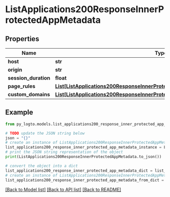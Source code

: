# ListApplications200ResponseInnerProtectedAppMetadata


## Properties

Name | Type | Description | Notes
------------ | ------------- | ------------- | -------------
**host** | **str** |  | 
**origin** | **str** |  | 
**session_duration** | **float** |  | 
**page_rules** | [**List[ListApplications200ResponseInnerProtectedAppMetadataPageRulesInner]**](ListApplications200ResponseInnerProtectedAppMetadataPageRulesInner.md) |  | 
**custom_domains** | [**List[ListApplications200ResponseInnerProtectedAppMetadataCustomDomainsInner]**](ListApplications200ResponseInnerProtectedAppMetadataCustomDomainsInner.md) |  | [optional] 

## Example

```python
from py_logto.models.list_applications200_response_inner_protected_app_metadata import ListApplications200ResponseInnerProtectedAppMetadata

# TODO update the JSON string below
json = "{}"
# create an instance of ListApplications200ResponseInnerProtectedAppMetadata from a JSON string
list_applications200_response_inner_protected_app_metadata_instance = ListApplications200ResponseInnerProtectedAppMetadata.from_json(json)
# print the JSON string representation of the object
print(ListApplications200ResponseInnerProtectedAppMetadata.to_json())

# convert the object into a dict
list_applications200_response_inner_protected_app_metadata_dict = list_applications200_response_inner_protected_app_metadata_instance.to_dict()
# create an instance of ListApplications200ResponseInnerProtectedAppMetadata from a dict
list_applications200_response_inner_protected_app_metadata_from_dict = ListApplications200ResponseInnerProtectedAppMetadata.from_dict(list_applications200_response_inner_protected_app_metadata_dict)
```
[[Back to Model list]](../README.md#documentation-for-models) [[Back to API list]](../README.md#documentation-for-api-endpoints) [[Back to README]](../README.md)


